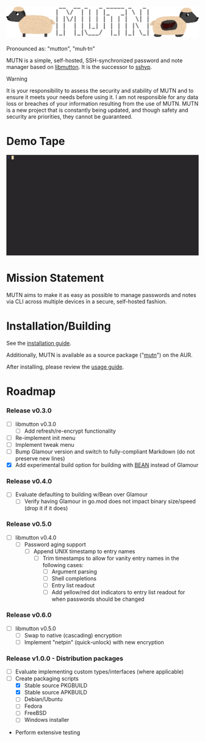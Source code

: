 ![banner](https://raw.githubusercontent.com/rwinkhart/sshyp-labs/main/extra/artwork/MUTN-banner.webp)
---
Pronounced as: "mutton", "muh·tn"

MUTN is a simple, self-hosted, SSH-synchronized password and note manager based on [libmutton](https://github.com/rwinkhart/libmutton). It is the successor to [sshyp](https://github.com/rwinkhart/sshyp).

> [!WARNING]
>It is your responsibility to assess the security and stability of MUTN and to ensure it meets your needs before using it.
>I am not responsible for any data loss or breaches of your information resulting from the use of MUTN.
>MUTN is a new project that is constantly being updated, and though safety and security are priorities, they cannot be guaranteed.

# Demo Tape
![mutn-demo.webp](https://raw.githubusercontent.com/rwinkhart/sshyp-labs/main/extra/mutn-vhs/mutn-demo.webp)

# Mission Statement
MUTN aims to make it as easy as possible to manage passwords and notes via CLI across multiple devices in a secure, self-hosted fashion.

# Installation/Building
See the [installation guide](https://github.com/rwinkhart/MUTN/blob/main/wiki/install.md).

Additionally, MUTN is available as a source package ("[mutn](https://aur.archlinux.org/packages/mutn)") on the AUR.

After installing, please review the [usage guide](https://github.com/rwinkhart/MUTN/blob/main/wiki/usage.md).

# Roadmap
### Release v0.3.0
- [ ] libmutton v0.3.0
    - [ ] Add refresh/re-encrypt functionality
- [ ] Re-implement init menu
- [ ] Implement tweak menu
- [ ] Bump Glamour version and switch to fully-compliant Markdown (do not preserve new lines)
- [x] Add experimental build option for building with [BEAN](https://github.com/Trojan2021/BEAN) instead of Glamour
### Release v0.4.0
- [ ] Evaluate defaulting to building w/Bean over Glamour
    - [ ] Verify having Glamour in go.mod does not impact binary size/speed (drop it if it does)
### Release v0.5.0
- [ ] libmutton v0.4.0
    - [ ] Password aging support
        - [ ] Append UNIX timestamp to entry names
            - [ ] Trim timestamps to allow for vanity entry names in the following cases:
                - [ ] Argument parsing
                - [ ] Shell completions
                - [ ] Entry list readout
                - [ ] Add yellow/red dot indicators to entry list readout for when passwords should be changed
### Release v0.6.0
- [ ] libmutton v0.5.0
    - [ ] Swap to native (cascading) encryption
    - [ ] Implement "netpin" (quick-unlock) with new encryption
### Release v1.0.0 - Distribution packages
- [ ] Evaluate implementing custom types/interfaces (where applicable)
- [ ] Create packaging scripts
    - [x] Stable source PKGBUILD
    - [x] Stable source APKBUILD
    - [ ] Debian/Ubuntu
    - [ ] Fedora
    - [ ] FreeBSD
    - [ ] Windows installer
- Perform extensive testing
